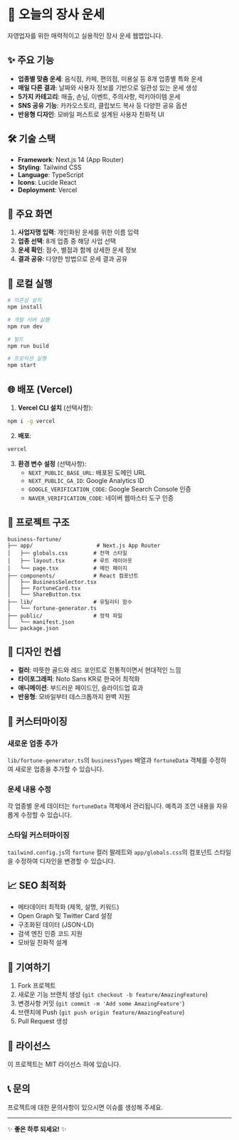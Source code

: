 # 🔮 오늘의 장사 운세

자영업자를 위한 매력적이고 실용적인 장사 운세 웹앱입니다.

## ✨ 주요 기능

- **업종별 맞춤 운세**: 음식점, 카페, 편의점, 미용실 등 8개 업종별 특화 운세
- **매일 다른 결과**: 날짜와 사용자 정보를 기반으로 일관성 있는 운세 생성
- **5가지 카테고리**: 매출, 손님, 이벤트, 주의사항, 럭키아이템 운세
- **SNS 공유 기능**: 카카오스토리, 클립보드 복사 등 다양한 공유 옵션
- **반응형 디자인**: 모바일 퍼스트로 설계된 사용자 친화적 UI

## 🛠️ 기술 스택

- **Framework**: Next.js 14 (App Router)
- **Styling**: Tailwind CSS
- **Language**: TypeScript
- **Icons**: Lucide React
- **Deployment**: Vercel

## 📱 주요 화면

1. **사업자명 입력**: 개인화된 운세를 위한 이름 입력
2. **업종 선택**: 8개 업종 중 해당 사업 선택
3. **운세 확인**: 점수, 별점과 함께 상세한 운세 정보
4. **결과 공유**: 다양한 방법으로 운세 결과 공유

## 🚀 로컬 실행

```bash
# 의존성 설치
npm install

# 개발 서버 실행
npm run dev

# 빌드
npm run build

# 프로덕션 실행
npm start
```

## 🌐 배포 (Vercel)

1. **Vercel CLI 설치** (선택사항):
```bash
npm i -g vercel
```

2. **배포**:
```bash
vercel
```

3. **환경 변수 설정** (선택사항):
   - `NEXT_PUBLIC_BASE_URL`: 배포된 도메인 URL
   - `NEXT_PUBLIC_GA_ID`: Google Analytics ID
   - `GOOGLE_VERIFICATION_CODE`: Google Search Console 인증
   - `NAVER_VERIFICATION_CODE`: 네이버 웹마스터 도구 인증

## 📂 프로젝트 구조

```
business-fortune/
├── app/                    # Next.js App Router
│   ├── globals.css        # 전역 스타일
│   ├── layout.tsx         # 루트 레이아웃
│   └── page.tsx           # 메인 페이지
├── components/            # React 컴포넌트
│   ├── BusinessSelector.tsx
│   ├── FortuneCard.tsx
│   └── ShareButton.tsx
├── lib/                   # 유틸리티 함수
│   └── fortune-generator.ts
├── public/                # 정적 파일
│   └── manifest.json
└── package.json
```

## 🎨 디자인 컨셉

- **컬러**: 따뜻한 골드와 레드 포인트로 전통적이면서 현대적인 느낌
- **타이포그래피**: Noto Sans KR로 한국어 최적화
- **애니메이션**: 부드러운 페이드인, 슬라이드업 효과
- **반응형**: 모바일부터 데스크톱까지 완벽 지원

## 🔧 커스터마이징

### 새로운 업종 추가
`lib/fortune-generator.ts`의 `businessTypes` 배열과 `fortuneData` 객체를 수정하여 새로운 업종을 추가할 수 있습니다.

### 운세 내용 수정
각 업종별 운세 데이터는 `fortuneData` 객체에서 관리됩니다. 예측과 조언 내용을 자유롭게 수정할 수 있습니다.

### 스타일 커스터마이징
`tailwind.config.js`의 `fortune` 컬러 팔레트와 `app/globals.css`의 컴포넌트 스타일을 수정하여 디자인을 변경할 수 있습니다.

## 📈 SEO 최적화

- 메타데이터 최적화 (제목, 설명, 키워드)
- Open Graph 및 Twitter Card 설정
- 구조화된 데이터 (JSON-LD)
- 검색 엔진 인증 코드 지원
- 모바일 친화적 설계

## 🤝 기여하기

1. Fork 프로젝트
2. 새로운 기능 브랜치 생성 (`git checkout -b feature/AmazingFeature`)
3. 변경사항 커밋 (`git commit -m 'Add some AmazingFeature'`)
4. 브랜치에 Push (`git push origin feature/AmazingFeature`)
5. Pull Request 생성

## 📄 라이선스

이 프로젝트는 MIT 라이선스 하에 있습니다.

## 📞 문의

프로젝트에 대한 문의사항이 있으시면 이슈를 생성해 주세요.

---

✨ **좋은 하루 되세요!** ✨